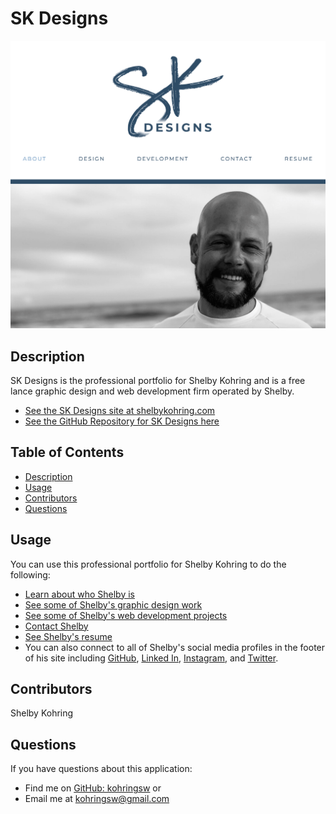 # SK Designs

![SK Designs Landing Page](src/assets/images/sk-designs-screenshot.png)

## Description
SK Designs is the professional portfolio for Shelby Kohring and is a free lance graphic design and web development firm operated by Shelby. 

- [See the SK Designs site at shelbykohring.com](www.shelbykohring.com)
- [See the GitHub Repository for SK Designs here](https://github.com/shelbykohring/kohringsw-react)

## Table of Contents
- [Description](#description)
- [Usage](#usage)
- [Contributors](#contributors)
- [Questions](#questions)

## Usage
You can use this professional portfolio for Shelby Kohring to do the following:
- [Learn about who Shelby is](www.shelbykohring.com/#About)
- [See some of Shelby's graphic design work](www.shelbykohring.com/#Design)
- [See some of Shelby's web development projects](www.shelbykohring.com/#Development)
- [Contact Shelby](www.shelbykohring.com/#Contact)
- [See Shelby's resume](www.shelbykohring.com/#Resume)
- You can also connect to all of Shelby's social media profiles in the footer of his site including [GitHub](https://www.github.com/shelbykohring), [Linked In](https://www.linkedin.com/in/shelbykohring/), [Instagram](https://www.instagram.com/shelbykohring), and [Twitter](https://twitter.com/shelbykohring/).

## Contributors
Shelby Kohring

## Questions
If you have questions about this application: 
- Find me on [GitHub: kohringsw](https://github.com/kohringsw) or 
- Email me at [kohringsw@gmail.com](mailto:kohringsw@gmail.com)
